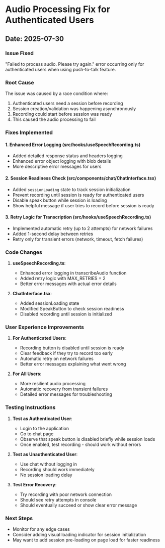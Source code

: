 # Audio Processing Fix for Authenticated Users

## Date: 2025-07-30

### Issue Fixed

"Failed to process audio. Please try again." error occurring only for authenticated users when using push-to-talk feature.

### Root Cause

The issue was caused by a race condition where:

1. Authenticated users need a session before recording
2. Session creation/validation was happening asynchronously
3. Recording could start before session was ready
4. This caused the audio processing to fail

### Fixes Implemented

#### 1. Enhanced Error Logging (src/hooks/useSpeechRecording.ts)

- Added detailed response status and headers logging
- Enhanced error object logging with blob details
- More descriptive error messages for users

#### 2. Session Readiness Check (src/components/chat/ChatInterface.tsx)

- Added `sessionLoading` state to track session initialization
- Prevent recording until session is ready for authenticated users
- Disable speak button while session is loading
- Show helpful message if user tries to record before session is ready

#### 3. Retry Logic for Transcription (src/hooks/useSpeechRecording.ts)

- Implemented automatic retry (up to 2 attempts) for network failures
- Added 1-second delay between retries
- Retry only for transient errors (network, timeout, fetch failures)

### Code Changes

1. **useSpeechRecording.ts**:
   - Enhanced error logging in transcribeAudio function
   - Added retry logic with MAX_RETRIES = 2
   - Better error messages with actual error details

2. **ChatInterface.tsx**:
   - Added sessionLoading state
   - Modified SpeakButton to check session readiness
   - Disabled recording until session is initialized

### User Experience Improvements

1. **For Authenticated Users**:
   - Recording button is disabled until session is ready
   - Clear feedback if they try to record too early
   - Automatic retry on network failures
   - Better error messages explaining what went wrong

2. **For All Users**:
   - More resilient audio processing
   - Automatic recovery from transient failures
   - Detailed error messages for troubleshooting

### Testing Instructions

1. **Test as Authenticated User**:
   - Login to the application
   - Go to chat page
   - Observe that speak button is disabled briefly while session loads
   - Once enabled, test recording - should work without errors

2. **Test as Unauthenticated User**:
   - Use chat without logging in
   - Recording should work immediately
   - No session loading delay

3. **Test Error Recovery**:
   - Try recording with poor network connection
   - Should see retry attempts in console
   - Should eventually succeed or show clear error message

### Next Steps

- Monitor for any edge cases
- Consider adding visual loading indicator for session initialization
- May want to add session pre-loading on page load for faster readiness

